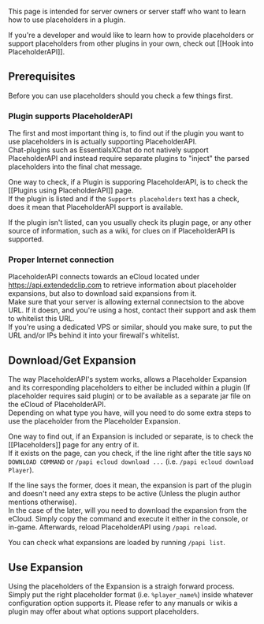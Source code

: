 This page is intended for server owners or server staff who want to learn how to use placeholders in a plugin.

If you're a developer and would like to learn how to provide placeholders or support placeholders from other plugins in your own, check out [[Hook into PlaceholderAPI]].

## Prerequisites
Before you can use placeholders should you check a few things first.

### Plugin supports PlaceholderAPI
The first and most important thing is, to find out if the plugin you want to use placeholders in is actually supporting PlaceholderAPI.  
Chat-plugins such as EssentialsXChat do not natively support PlaceholderAPI and instead require separate plugins to "inject" the parsed placeholders into the final chat message.

One way to check, if a Plugin is supporing PlaceholderAPI, is to check the [[Plugins using PlaceholderAPI]] page.  
If the plugin is listed and if the `Supports placeholders` text has a check, does it mean that PlaceholderAPI support is available.

If the plugin isn't listed, can you usually check its plugin page, or any other source of information, such as a wiki, for clues on if PlaceholderAPI is supported.

### Proper Internet connection
PlaceholderAPI connects towards an eCloud located under https://api.extendedclip.com to retrieve information about placeholder expansions, but also to download said expansions from it.  
Make sure that your server is allowing external connectsion to the above URL. If it doesn, and you're using a host, contact their support and ask them to whitelist this URL.  
If you're using a dedicated VPS or similar, should you make sure, to put the URL and/or IPs behind it into your firewall's whitelist.

## Download/Get Expansion
The way PlaceholderAPI's system works, allows a Placeholder Expansion and its corresponding placeholders to either be included within a plugin (If placeholder requires said plugin) or to be available as a separate jar file on the eCloud of PlaceholderAPI.  
Depending on what type you have, will you need to do some extra steps to use the placeholder from the Placeholder Expansion.

One way to find out, if an Expansion is included or separate, is to check the [[Placeholders]] page for any entry of it.  
If it exists on the page, can you check, if the line right after the title says `NO DOWNLOAD COMMAND` or `/papi ecloud download ...` (i.e. `/papi ecloud download Player`).

If the line says the former, does it mean, the expansion is part of the plugin and doesn't need any extra steps to be active (Unless the plugin author mentions otherwise).  
In the case of the later, will you need to download the expansion from the eCloud. Simply copy the command and execute it either in the console, or in-game. Afterwards, reload PlaceholderAPI using `/papi reload`.

You can check what expansions are loaded by running `/papi list`.

## Use Expansion
Using the placeholders of the Expansion is a straigh forward process.  
Simply put the right placeholder format (i.e. `%player_name%`) inside whatever configuration option supports it. Please refer to any manuals or wikis a plugin may offer about what options support placeholders.
